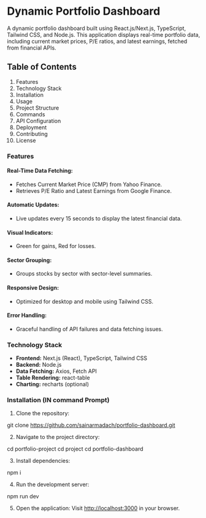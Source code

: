 # Dynamic Portfolio Dashboard

A dynamic portfolio dashboard built using React.js/Next.js, TypeScript, Tailwind CSS, and Node.js. This application displays real-time portfolio data, including current market prices, P/E ratios, and latest earnings, fetched from financial APIs.

## Table of Contents

1. Features
2. Technology Stack
3. Installation
4. Usage
5. Project Structure
6. Commands
7. API Configuration
8. Deployment
9. Contributing
10. License

### Features

#### Real-Time Data Fetching:

* Fetches Current Market Price (CMP) from Yahoo Finance.
* Retrieves P/E Ratio and Latest Earnings from Google Finance.

#### Automatic Updates:

* Live updates every 15 seconds to display the latest financial data.

#### Visual Indicators:

* Green for gains, Red for losses.

#### Sector Grouping:

* Groups stocks by sector with sector-level summaries.

#### Responsive Design:

* Optimized for desktop and mobile using Tailwind CSS.

#### Error Handling:

* Graceful handling of API failures and data fetching issues.

### Technology Stack

* **Frontend:** Next.js (React), TypeScript, Tailwind CSS
* **Backend:** Node.js
* **Data Fetching:** Axios, Fetch API
* **Table Rendering:** react-table
* **Charting:** recharts (optional)

### Installation (IN command Prompt)

1. Clone the repository:


git clone https://github.com/sainarmadach/portfolio-dashboard.git


2. Navigate to the project directory:


cd portfolio-project
cd project
cd portfolio-dashboard


3. Install dependencies:


npm i


4. Run the development server:


npm run dev


5. Open the application:
   Visit [http://localhost:3000](http://localhost:3000) in your browser.
